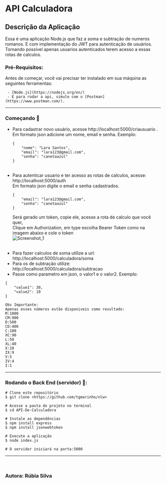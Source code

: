 
# API Calculadora

## Descrição da Aplicação
<p>Essa é uma aplicação Node.js que faz a soma e subtração de numeros<br>
 romanos. E com implementação do JWT para autenticação de usuários.<br>
 Tornando possível apenas usuarios autenticados terem acesso a essas rotas de calculos.</p>
 
### Pré-Requisitos:
 Antes de começar, você vai precisar ter instalado em sua máquina as seguintes ferramentas:
```
 - [Node.js](https://nodejs.org/en/)
 - E para rodar a api, simule com o [Postman](https://www.postman.com/).
 ```
<hr>

### Começando 🚀
<ul>
<li>Para cadastrar novo usuário, acesse http://localhost:5000/criausuario .<br>
Em formato json adicione um nome, email e senha. Exemplo:

```
{
    "nome": "Lara Santos",
    "email": "lara123@gmail.com",
    "senha": "canetaazul"
}
```
</li>
<br>
<li>Para autenticar usuario e ter acesso as rotas de calculos, acesse: http://localhost:5000/auth</li>
Em formato json digite o email e senha cadastrados.

```
{
    "email": "lara123@gmail.com",
    "senha": "canetaazul"
}
``` 
Será gerado um token, copie ele, acesse a rota de calculo que você quer, <br>
Clique em Authorization, em type escolha Bearer Token como na imagem abaixo e cole o token
<br>
![Screenshot_1](https://user-images.githubusercontent.com/91692834/145082423-f7e2cea4-53da-4b7f-bae4-9969f4166581.png)


<br>
<li>Para fazer calculos de soma utilize a url: http://localhost:5000/calculadora/soma</li>
<li>Para os de subtração utilize: http://localhost:5000/calculadora/subtracao</li>
<li>Passe como parametro em json, o valor1 e o valor2. Exemplo:
</ul>

```
{
    "value1": 30,
    "value2": 10
}

Obs Importante:
Apenas esses números estão disponiveis como resultado:
M:1000
CM:900
D:500
CD:400
C:100
XC:90
L:50
XL:40
X:10
IX:9
V:5
IV:4
I:1
```

<hr>

### Rodando o Back End (servidor) 🎲:
```
# Clone este repositório
$ git clone <https://github.com/tgmarinho/nlw>

# Acesse a pasta do projeto no terminal
$ cd API-De-Calculadora

# Instale as dependências
$ npm install express
$ npm install jsonwebtoken

# Execute a aplicação
$ node index.js

# O servidor iniciará na porta:5000
```
<hr>
<br>




### Autora: Rúbia Silva
